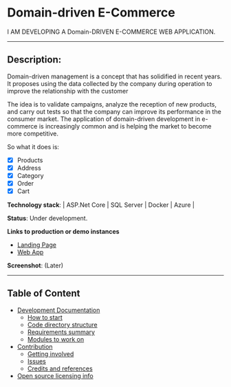 # Domain-driven E-Commerce

I AM DEVELOPING A Domain-DRIVEN E-COMMERCE WEB APPLICATION.

---

## **Description**:

Domain-driven management is a concept that has solidified in recent years. It proposes using the data collected by the company during operation to improve the relationship with the customer

The idea is to validate campaigns, analyze the reception of new products, and carry out tests so that the company can improve its performance in the consumer market. The application of domain-driven development in e-commerce is increasingly common and is helping the market to become more competitive.

So what it does is:
 
- [x] Products
- [x] Address
- [x] Category
- [x] Order
- [x] Cart 
 
**Technology stack**: | ASP.Net Core | SQL Server | Docker | Azure |

**Status**: Under development.

**Links to production or demo instances**

- [Landing Page]()
- [Web App]()

**Screenshot**: (Later)

---
## Table of Content
- [Development Documentation](#development-documentation)
  - [How to start](#how-to-start)
  - [Code directory structure](#code-directory-structure)
  - [Requirements summary](#requirements-summary)
  - [Modules to work on](#modules-to-work-on)
- [Contribution](#Contribution)
  - [Getting involved](#getting-involved)
  - [Issues](#Issues)
  - [Credits and references](#credits-and-references)
- [Open source licensing info](#open-source-licensing-info)
